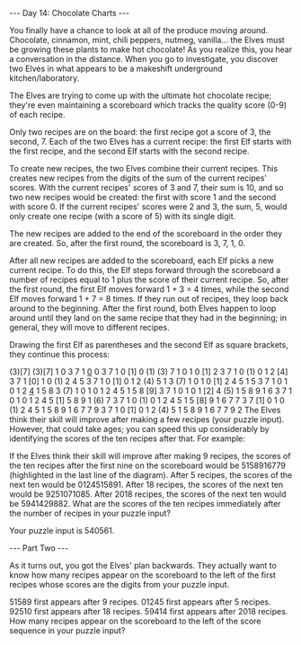 --- Day 14: Chocolate Charts ---

You finally have a chance to look at all of the produce moving around. Chocolate, cinnamon, mint, chili peppers, nutmeg, vanilla... the Elves must be growing these plants to make hot chocolate! As you realize this, you hear a conversation in the distance. When you go to investigate, you discover two Elves in what appears to be a makeshift underground kitchen/laboratory.

The Elves are trying to come up with the ultimate hot chocolate recipe; they're even maintaining a scoreboard which tracks the quality score (0-9) of each recipe.

Only two recipes are on the board: the first recipe got a score of 3, the second, 7. Each of the two Elves has a current recipe: the first Elf starts with the first recipe, and the second Elf starts with the second recipe.

To create new recipes, the two Elves combine their current recipes. This creates new recipes from the digits of the sum of the current recipes' scores. With the current recipes' scores of 3 and 7, their sum is 10, and so two new recipes would be created: the first with score 1 and the second with score 0. If the current recipes' scores were 2 and 3, the sum, 5, would only create one recipe (with a score of 5) with its single digit.

The new recipes are added to the end of the scoreboard in the order they are created. So, after the first round, the scoreboard is 3, 7, 1, 0.

After all new recipes are added to the scoreboard, each Elf picks a new current recipe. To do this, the Elf steps forward through the scoreboard a number of recipes equal to 1 plus the score of their current recipe. So, after the first round, the first Elf moves forward 1 + 3 = 4 times, while the second Elf moves forward 1 + 7 = 8 times. If they run out of recipes, they loop back around to the beginning. After the first round, both Elves happen to loop around until they land on the same recipe that they had in the beginning; in general, they will move to different recipes.

Drawing the first Elf as parentheses and the second Elf as square brackets, they continue this process:

(3)[7]
(3)[7] 1  0
 3  7  1 [0](1) 0
 3  7  1  0 [1] 0 (1)
(3) 7  1  0  1  0 [1] 2
 3  7  1  0 (1) 0  1  2 [4]
 3  7  1 [0] 1  0 (1) 2  4  5
 3  7  1  0 [1] 0  1  2 (4) 5  1
 3 (7) 1  0  1  0 [1] 2  4  5  1  5
 3  7  1  0  1  0  1  2 [4](5) 1  5  8
 3 (7) 1  0  1  0  1  2  4  5  1  5  8 [9]
 3  7  1  0  1  0  1 [2] 4 (5) 1  5  8  9  1  6
 3  7  1  0  1  0  1  2  4  5 [1] 5  8  9  1 (6) 7
 3  7  1  0 (1) 0  1  2  4  5  1  5 [8] 9  1  6  7  7
 3  7 [1] 0  1  0 (1) 2  4  5  1  5  8  9  1  6  7  7  9
 3  7  1  0 [1] 0  1  2 (4) 5  1  5  8  9  1  6  7  7  9  2
The Elves think their skill will improve after making a few recipes (your puzzle input). However, that could take ages; you can speed this up considerably by identifying the scores of the ten recipes after that. For example:

If the Elves think their skill will improve after making 9 recipes, the scores of the ten recipes after the first nine on the scoreboard would be 5158916779 (highlighted in the last line of the diagram).
After 5 recipes, the scores of the next ten would be 0124515891.
After 18 recipes, the scores of the next ten would be 9251071085.
After 2018 recipes, the scores of the next ten would be 5941429882.
What are the scores of the ten recipes immediately after the number of recipes in your puzzle input?

Your puzzle input is 540561.

--- Part Two ---

As it turns out, you got the Elves' plan backwards. They actually want to know how many recipes appear on the scoreboard to the left of the first recipes whose scores are the digits from your puzzle input.

51589 first appears after 9 recipes.
01245 first appears after 5 recipes.
92510 first appears after 18 recipes.
59414 first appears after 2018 recipes.
How many recipes appear on the scoreboard to the left of the score sequence in your puzzle input?
